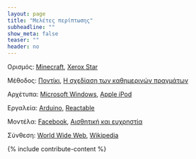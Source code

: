 ```yaml
---
layout: page
title: "Μελέτες περίπτωσης"
subheadline: ""
show_meta: false
teaser: ""
header: no
---
```


Ορισμός: [Minecraft](/case-study/minecraft/), [Xerox Star](/case-study/star/)

Μέθοδος: [Ποντίκι](/case-study/mouse/), [Η σχεδίαση των καθημερινών πραγμάτων](/case-study/poet/)

Αρχέτυπα: [Microsoft Windows](/case-study/windows/), [Apple iPod](/case-study/ipod/)

Εργαλεία: [Arduino](/case-study/arduino/), [Reactable](/case-study/reactable/)

Μοντέλα: [Facebook](/case-study/facebook/), [Αισθητική και ευχρηστία](/case-study/affective/)

Σύνθεση: [World Wide Web](/case-study/www/), [Wikipedia](/case-study/wikipedia/)


{% include contribute-content %}
